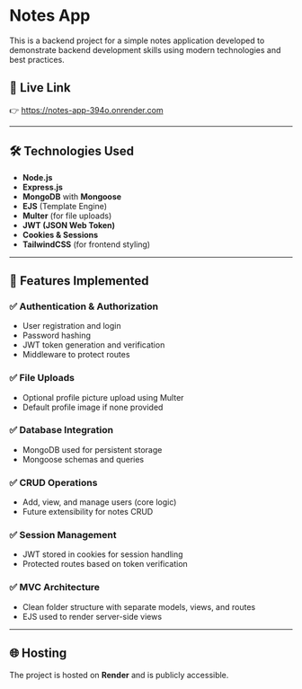 # Notes App

This is a backend project for a simple notes application developed to demonstrate backend development skills using modern technologies and best practices.

## 🔗 Live Link

👉 https://notes-app-394o.onrender.com


---

## 🛠 Technologies Used

- **Node.js**
- **Express.js**
- **MongoDB** with **Mongoose**
- **EJS** (Template Engine)
- **Multer** (for file uploads)
- **JWT (JSON Web Token)**
- **Cookies & Sessions**
- **TailwindCSS** (for frontend styling)

---

## 🚀 Features Implemented

### ✅ Authentication & Authorization
- User registration and login
- Password hashing
- JWT token generation and verification
- Middleware to protect routes

### ✅ File Uploads
- Optional profile picture upload using Multer
- Default profile image if none provided

### ✅ Database Integration
- MongoDB used for persistent storage
- Mongoose schemas and queries

### ✅ CRUD Operations
- Add, view, and manage users (core logic)
- Future extensibility for notes CRUD

### ✅ Session Management
- JWT stored in cookies for session handling
- Protected routes based on token verification

### ✅ MVC Architecture
- Clean folder structure with separate models, views, and routes
- EJS used to render server-side views

---

## 🌐 Hosting

The project is hosted on **Render** and is publicly accessible.
